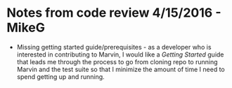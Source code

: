 # Notes from code review 4/15/2016 - MikeG

* Missing getting started guide/prerequisites - as a developer who is interested in contributing to Marvin, I would like a *Getting Started* guide that leads me through the process to go from cloning repo to running Marvin and the test suite so that I minimize the amount of time I need to spend getting up and running.

